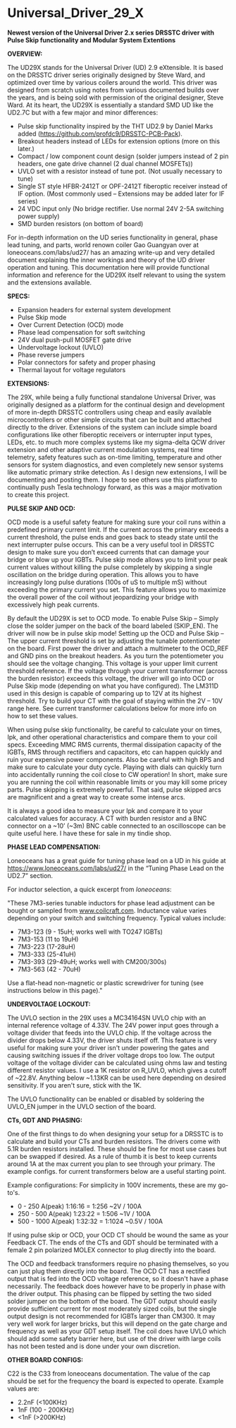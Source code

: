 # Universal_Driver_29_X
**Newest version of the Universal Driver 2.x series DRSSTC driver with Pulse Skip functionality and Modular System Extentions**

**OVERVIEW:**

The UD29X stands for the Universal Driver (UD) 2.9 eXtensible. It is based on the DRSSTC driver series originally designed by Steve Ward, and optimized over time by various coilers around the world. This driver was designed from scratch using notes from various documented builds over the years, and is being sold with permission of the original designer, Steve Ward. At its heart, the UD29X is essentially a standard SMD UD like the UD2.7C but with a few major and minor differences:

-   Pulse skip functionality inspired by the THT UD2.9 by Daniel Marks added (https://github.com/profdc9/DRSSTC-PCB-Pack).
-   Breakout headers instead of LEDs for extension options (more on this later.)
-   Compact / low component count design (solder jumpers instead of 2 pin headers, one gate drive channel (2 dual channel MOSFETs))
-   UVLO set with a resistor instead of tune pot. (Not usually necessary to tune)
-   Single ST style HFBR-2412T or OPF-2412T fiberoptic receiver instead of IF option. (Most commonly used – Extensions may be added later for IF series)
-   24 VDC input only (No bridge rectifier. Use normal 24V 2-5A switching power supply)
-   SMD burden resistors (on bottom of board)  

For in-depth information on the UD series functionality in general, phase lead tuning, and parts, world renown coiler Gao Guangyan over at loneoceans.com/labs/ud27/ has an amazing write-up and very detailed document explaining the inner workings and theory of the UD driver operation and tuning. This documentation here will provide functional information and reference for the UD29X itself relevant to using the system and the extensions available.


**SPECS:**  

-    Expansion headers for external system development
-    Pulse Skip mode
-    Over Current Detection (OCD) mode
-    Phase lead compensation for soft switching
-    24V dual push-pull MOSFET gate drive
-    Undervoltage lockout (UVLO)
-    Phase reverse jumpers
-    Polar connectors for safety and proper phasing
-    Thermal layout for voltage regulators

**EXTENSIONS:**

The 29X, while being a fully functional standalone Universal Driver, was originally designed as a platform for the continual design and development of more in-depth DRSSTC controllers using cheap and easily available microcontrollers or other simple circuits that can be built and attached directly to the driver. Extensions of the system can include simple board configurations like other fiberoptic receivers or interrupter input types, LEDs, etc. to much more complex systems like my sigma-delta QCW driver extension and other adaptive current modulation systems, real time telemetry, safety features such as on-time limiting, temperature and other sensors for system diagnostics, and even completely new sensor systems like automatic primary strike detection. As I design new extensions, I will be documenting and posting them. I hope to see others use this platform to continually push Tesla technology forward, as this was a major motivation to create this project.

**PULSE SKIP AND OCD:**  

OCD mode is a useful safety feature for making sure your coil runs within a predefined primary current limit. If the current across the primary exceeds a current threshold, the pulse ends and goes back to steady state until the next interrupter pulse occurs. This can be a very useful tool in DRSSTC design to make sure you don’t exceed currents that can damage your bridge or blow up your IGBTs. Pulse skip mode allows you to limit your peak current values without killing the pulse completely by skipping a single oscillation on the bridge during operation. This allows you to have increasingly long pulse durations (100s of uS to multiple mS) without exceeding the primary current you set. This feature allows you to maximize the overall power of the coil without jeopardizing your bridge with excessively high peak currents.

By default the UD29X is set to OCD mode. To enable Pulse Skip – Simply close the solder jumper on the back of the board labeled (SKIP_EN). The driver will now be in pulse skip mode! Setting up the OCD and Pulse Skip – The upper current threshold is set by adjusting the tunable potentiometer on the board. First power the driver and attach a multimeter to the OCD_REF and GND pins on the breakout headers. As you turn the potentiometer you should see the voltage changing. This voltage is your upper limit current threshold reference. If the voltage through your current transformer (across the burden resistor) exceeds this voltage, the driver will go into OCD or Pulse Skip mode (depending on what you have configured). The LM311D used in this design is capable of comparing up to 12V at its highest threshold. Try to build your CT with the goal of staying within the 2V – 10V range here. See current transformer calculations below for more info on how to set these values.

When using pulse skip functionality, be careful to calculate your on times, Ipk, and other operational characteristics and compare them to your coil specs. Exceeding MMC RMS currents, thermal dissipation capacity of the IGBTs, RMS through rectifiers and capacitors, etc can happen quickly and ruin your expensive power components. Also be careful with high BPS and make sure to calculate your duty cycle. Playing with dials can quickly turn into accidentally running the coil close to CW operation! In short, make sure you are running the coil within reasonable limits or you may kill some pricey parts. Pulse skipping is extremely powerful. That said, pulse skipped arcs are magnificent and a great way to create some intense arcs.

It is always a good idea to measure your Ipk and compare it to your calculated values for accuracy. A CT with burden resistor and a BNC connector on a ~10’ (~3m) BNC cable connected to an oscilloscope can be quite useful here. I have these for sale in my tindie shop.  

**PHASE LEAD COMPENSATION:**  

Loneoceans has a great guide for tuning phase lead on a UD in his guide at https://www.loneoceans.com/labs/ud27/ in the “Tuning Phase Lead on the UD2.7” section.

For inductor selection, a quick excerpt from _loneoceans_:

"These 7M3-series tunable inductors for phase lead adjustment can be bought or sampled from www.coilcraft.com. Inductance value varies depending on your switch and switching frequency. Typical values include: 

- 7M3-123 (9 - 15uH; works well with TO247 IGBTs)
- 7M3-153 (11 to 19uH)
- 7M3-223 (17-28uH)
- 7M3-333 (25-41uH)
- 7M3-393 (29-49uH; works well with CM200/300s)
- 7M3-563 (42 - 70uH)

Use a flat-head non-magnetic or plastic screwdriver for tuning (see instructions below in this page)."

**UNDERVOLTAGE LOCKOUT:**  

The UVLO section in the 29X uses a MC34164SN UVLO chip with an internal reference voltage  of 4.33V. The 24V power input goes through a voltage divider that feeds into the UVLO chip. If the voltage across the divider drops below 4.33V, the driver shuts itself off. This feature is very useful for making sure your driver isn't under powering the gates and causing switching issues if the driver voltage drops too low.   The output voltage of the voltage divider can be calculated using ohms law and testing different resistor values. I use a 1K resistor on R_UVLO, which gives a cutoff of ~22.8V. Anything below ~1.13KR can be used here depending on desired sensitivity. If you aren't sure, stick with the 1K.

The UVLO functionality can be enabled or disabled by soldering the UVLO_EN jumper in the UVLO section of the board.  

**CTs, GDT AND PHASING:**  

One of the first things to do when designing your setup for a DRSSTC is to calculate and build your CTs and burden resistors. The drivers come with 5.1R burden resistors installed. These should be fine for most use cases but can be swapped if desired. As a rule of thumb it is best to keep currents around 1A at the max current you plan to see through your primary. The example configs. for current transformers below are a useful starting point.

Example configurations: For simplicity in 100V increments, these are my go-to's.

-    0 - 250 A(peak)      1:16:16 = 1:256      ~2V / 100A
-    250 - 500 A(peak)    1:23:22 = 1:506      ~1V / 100A
-    500 - 1000 A(peak)   1:32:32 = 1:1024     ~0.5V / 100A

If using pulse skip or OCD, your OCD CT should be wound the same as your Feedback CT. The ends of the CTs and GDT should be terminated with a female 2 pin polarized MOLEX connector to plug directly into the board.

The OCD and feedback transformers require no phasing themselves, so you can just plug them directly into the board. The OCD CT has a rectified output that is fed into the OCD voltage reference, so it doesn't have a phase necessarily. The feedback does however have to be properly in phase with the driver output. This phasing can be flipped by setting the two sided solder jumper on the bottom of the board.   The GDT output should easily provide sufficient current for most moderately sized coils, but the single output design is not recommended for IGBTs larger than CM300. It may very well work for larger bricks, but this will depend on the gate charge and frequency as well as your GDT setup itself. The coil does have UVLO which should add some safety barrier here, but use of the driver with large coils has not been tested and is done under your own discretion.  

**OTHER BOARD CONFIGS:**

C22 is the C33 from loneoceans documentation. The value of the cap should be set for the frequency the board is expected to operate. Example values are:

-    2.2nF (<100KHz)
-    1nF (100 - 200KHz)
-    <1nF (>200KHz)
